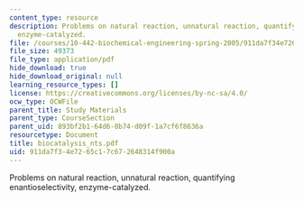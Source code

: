 ```yaml
---
content_type: resource
description: Problems on natural reaction, unnatural reaction, quantifying enantioselectivity,
  enzyme-catalyzed.
file: /courses/10-442-biochemical-engineering-spring-2005/911da7f34e7265c17c672648314f900a_biocatalysis_nts.pdf
file_size: 49373
file_type: application/pdf
hide_download: true
hide_download_original: null
learning_resource_types: []
license: https://creativecommons.org/licenses/by-nc-sa/4.0/
ocw_type: OCWFile
parent_title: Study Materials
parent_type: CourseSection
parent_uid: 893bf2b1-64d6-8b74-d09f-1a7cf6f8636a
resourcetype: Document
title: biocatalysis_nts.pdf
uid: 911da7f3-4e72-65c1-7c67-2648314f900a
---
```

Problems on natural reaction, unnatural reaction, quantifying enantioselectivity, enzyme-catalyzed.